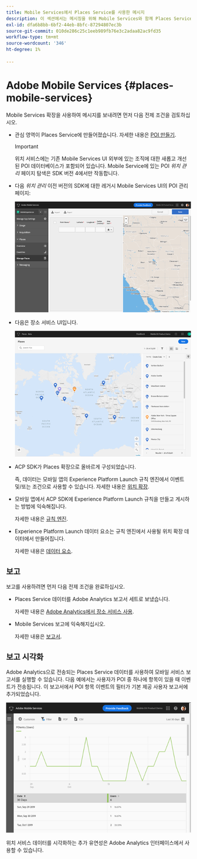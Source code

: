 ```yaml
---
title: Mobile Services에서 Places Service를 사용한 메시지
description: 이 섹션에서는 메시징을 위해 Mobile Services와 함께 Places Service를 사용하는 방법을 보여줍니다.
exl-id: dfa6b8bb-6bf2-44eb-8bfc-87294807ec3b
source-git-commit: 010de286c25c1eeb989fb76e3c2adaa82ac9fd35
workflow-type: tm+mt
source-wordcount: '346'
ht-degree: 1%

---
```


# Adobe Mobile Services {#places-mobile-services}

Mobile Services 확장을 사용하여 메시지를 보내려면 먼저 다음 전제 조건을 검토하십시오.

* 관심 영역이 Places Service에 만들어졌습니다. 자세한 내용은 [POI 만들기](/help/poi-mgmt-ui/create-a-poi-ui.md).

   >[!IMPORTANT]
   >
   >위치 서비스에는 기존 Mobile Services UI 외부에 있는 조직에 대한 새롭고 개선된 POI 데이터베이스가 포함되어 있습니다. Mobile Service에 있는 POI *위치 관리* 페이지 탐색은 SDK 버전 4에서만 작동합니다.

* 다음 *위치 관리* 이전 버전의 SDK에 대한 레거시 Mobile Services UI의 POI 관리 페이지:

   ![레거시 UI](/help/assets/legacy-location-v4-ui.png)

* 다음은 장소 서비스 UI입니다.

   ![장소 서비스 POI 관리 UI](/help/assets/places-ui.png)

* ACP SDK가 Places 확장으로 올바르게 구성되었습니다.

   즉, 데이터는 모바일 앱의 Experience Platform Launch 규칙 엔진에서 이벤트 및/또는 조건으로 사용할 수 있습니다. 자세한 내용은 [위치 확장](/help/places-ext-aep-sdks/places-extension/places-extension.md).

* 모바일 앱에서 ACP SDK에 Experience Platform Launch 규칙을 만들고 게시하는 방법에 익숙해집니다.

   자세한 내용은 [규칙 엔진](https://aep-sdks.gitbook.io/docs/using-mobile-extensions/mobile-core/rules-engine).

* Experience Platform Launch 데이터 요소는 규칙 엔진에서 사용될 위치 확장 데이터에서 만들어집니다.

   자세한 내용은 [데이터 요소](https://aep-sdks.gitbook.io/docs/using-mobile-extensions/mobile-core/rules-engine#data-elements).

## 보고

보고를 사용하려면 먼저 다음 전제 조건을 완료하십시오.

* Places Service 데이터를 Adobe Analytics 보고서 세트로 보냈습니다.

   자세한 내용은 [Adobe Analytics에서 장소 서비스 사용](/help/use-places-with-other-solutions/places-adobe-analytics/use-places-adobe-analytics.md).

* Mobile Services 보고에 익숙해지십시오.

   자세한 내용은 [보고서](https://docs.adobe.com/content/help/en/mobile-services/using/reports-ug/usage.html).

## 보고 시각화

Adobe Analytics으로 전송되는 Places Service 데이터를 사용하여 모바일 서비스 보고서를 실행할 수 있습니다. 다음 예에서는 사용자가 POI 중 하나에 항목이 있을 때 이벤트가 전송됩니다. 이 보고서에서 POI 항목 이벤트의 필터가 기본 제공 사용자 보고서에 추가되었습니다.

![보고서 시각화](/help/assets/report-visualize.png)

위치 서비스 데이터를 시각화하는 추가 유연성은 Adobe Analytics 인터페이스에서 사용할 수 있습니다.
